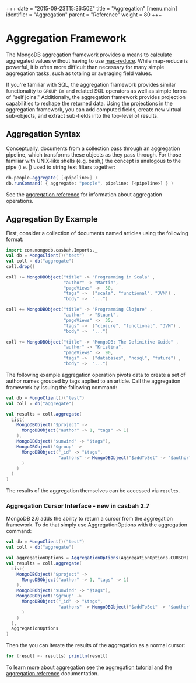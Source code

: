 +++
date = "2015-09-23T15:36:50Z"
title = "Aggregation"
[menu.main]
  identifier = "Aggregation"
  parent = "Reference"
  weight = 80
+++

# Aggregation Framework

The MongoDB aggregation framework provides a means to calculate
aggregated values without having to use
[map-reduce](http://docs.mongodb.org/manual/core/map-reduce/). While
map-reduce is powerful, it is often more difficult than necessary for
many simple aggregation tasks, such as totaling or averaging field
values.

If you're familiar with SQL, the aggregation framework provides similar
functionality to `GROUP BY` and related SQL operators as well as simple
forms of "self joins." Additionally, the aggregation framework provides
projection capabilities to reshape the returned data. Using the
projections in the aggregation framework, you can add computed fields,
create new virtual sub-objects, and extract sub-fields into the
top-level of results.

## Aggregation Syntax

Conceptually, documents from a collection pass through an aggregation
pipeline, which transforms these objects as they pass through. For those
familiar with UNIX-like shells (e.g. bash,) the concept is analogous to
the pipe (i.e. |) used to string text filters together:

~~~scala
db.people.aggregate( [<pipeline>] )
db.runCommand( { aggregate: "people", pipeline: [<pipeline>] } )
~~~

See the [aggregation
reference](http://docs.mongodb.org/manual/reference/aggregation/) for
information about aggregation operations.

## Aggregation By Example

First, consider a collection of documents named articles using the
following format:

~~~scala
import com.mongodb.casbah.Imports._
val db = MongoClient()("test")
val coll = db("aggregate")
coll.drop()

coll += MongoDBObject("title" -> "Programming in Scala" ,
                      "author" -> "Martin",
                      "pageViews" ->  50,
                      "tags" ->  ("scala", "functional", "JVM") ,
                      "body" ->  "...")

coll += MongoDBObject("title" -> "Programming Clojure" ,
                      "author" -> "Stuart",
                      "pageViews" ->  35,
                      "tags" ->  ("clojure", "functional", "JVM") ,
                      "body" ->  "...")

coll += MongoDBObject("title" -> "MongoDB: The Definitive Guide" ,
                      "author" -> "Kristina",
                      "pageViews" ->  90,
                      "tags" ->  ("databases", "nosql", "future") ,
                      "body" ->  "...")
~~~

The following example aggregation operation pivots data to create a set
of author names grouped by tags applied to an article. Call the
aggregation framework by issuing the following command:

~~~scala
val db = MongoClient()("test")
val coll = db("aggregate")

val results = coll.aggregate(
  List(
    MongoDBObject("$project" ->
      MongoDBObject("author" -> 1, "tags" -> 1)
    ),
    MongoDBObject("$unwind" -> "$tags"),
    MongoDBObject("$group" ->
      MongoDBObject("_id" -> "$tags",
                    "authors" -> MongoDBObject("$addToSet" -> "$author")
      )
    )
  )
)
~~~

The results of the aggregation themselves can be accessed via `results`.

### Aggregation Cursor Interface - new in casbah 2.7

MongoDB 2.6 adds the ability to return a cursor from the aggregation
framework. To do that simply use AggregationOptions with the aggregation
command:

~~~scala
val db = MongoClient()("test")
val coll = db("aggregate")

val aggregationOptions = AggregationOptions(AggregationOptions.CURSOR)
val results = coll.aggregate(
  List(
    MongoDBObject("$project" ->
      MongoDBObject("author" -> 1, "tags" -> 1)
    ),
    MongoDBObject("$unwind" -> "$tags"),
    MongoDBObject("$group" ->
      MongoDBObject("_id" -> "$tags",
                    "authors" -> MongoDBObject("$addToSet" -> "$author")
      )
    )
  ),
  aggregationOptions
)
~~~

Then the you can iterate the results of the aggregation as a normal
cursor:

~~~scala
for (result <- results) println(result)
~~~

To learn more about aggregation see the [aggregation
tutorial](http://docs.mongodb.org/manual/tutorial/aggregation-examples/)
and the [aggregation
reference](http://docs.mongodb.org/manual/reference/aggregation/)
documentation.
